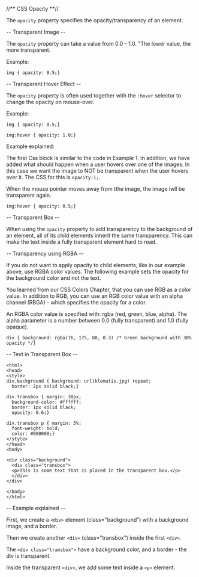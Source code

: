 //** CSS Opacity **//

The `opacity` property specifies the opacity/transparency of an element.

-- Transparent Image --

The `opacity` property can take a value from 0.0 - 1.0. "The lower value, the more transparent.

Example:

`img { opacity: 0.5;}`

-- Transparent Hover Effect --

The `opacity` property is often used together with the `:hover` selector to change the opacity on mouse-over.

Example:

```
img { opacity: 0.5;}  
  
img:hover { opacity: 1.0;}
```

Example explained:

The first Css block is similar to the code in Example 1. In addition, we have added what should happen when a user hovers over one of the images. In this case we want the image to NOT be transparent when the user hovers over it. The CSS for this is `opacity:1;`.

When the mouse pointer moves away from tthe image, the image iwll be transparent again.

`img:hover { opacity: 0.5;}`

-- Transparent Box --

When using the `opacity` property to add transparency to the background of an element, all of its child elements inherit the same transparency. This can make the text inside a fully transparent element hard to read.

-- Transparency using RGBA --

If you do not want to apply opacity to child elements, like in our example above, use RGBA color values. The following example sets the opacity for the background color and not the text.

You learned from our CSS Colors Chapter, that you can use RGB as a color value. In addition to RGB, you can use an RGB color value with an alpha channel (RBGA) - which specifies the opacity for a color.

An RGBA color value is specified with: rgba (red, green, blue, alpha). The alpha parameter is a number between 0.0 (fully transparent) and 1.0 (fully opaque).

`div { background: rgba(76, 175, 80, 0.3) /* Green background with 30% opacity */}`

-- Text in Transparent Box --

```
<html>  
<head>  
<style>  
div.background { background: url(klematis.jpg) repeat;  
  border: 2px solid black;}  
  
div.transbox { margin: 30px;  
  background-color: #ffffff;  
  border: 1px solid black;  
  opacity: 0.6;}  
  
div.transbox p { margin: 5%;  
  font-weight: bold;  
  color: #000000;}  
</style>  
</head>  
<body>  
  
<div class="background">  
  <div class="transbox">  
  <p>This is some text that is placed in the transparent box.</p>  
  </div>  
</div>  
  
</body>  
</html>
```

-- Example explained --

First, we create a `<div>` element (class="background") with a background image, and a border.

Then we create another `<div>` (class="transbox") inside the first `<div>`.

The `<div class="transbox">` have a background color, and a border - the div is transparent.

Inside the transparent `<div>`, we add some text inside a `<p>` element.